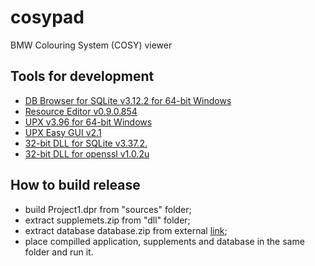 # cosypad
BMW Colouring System (COSY) viewer

## Tools for development
* [DB Browser for SQLite v3.12.2 for 64-bit Windows](https://download.sqlitebrowser.org/DB.Browser.for.SQLite-3.12.2-win64.zip)
* [Resource Editor v0.9.0.854](http://melander.dk/download/ResourceEditor20190421b.zip)
* [UPX v3.96 for 64-bit Windows](https://github.com/upx/upx/releases/download/v3.96/upx-3.96-win64.zip)
* [UPX Easy GUI v2.1](https://www.novirusthanks.org/get-file/?post_id=139&file_type=portable)
* [32-bit DLL for SQLite v3.37.2.](https://www.sqlite.org/download.html)
* [32-bit DLL for openssl v1.0.2u](https://indy.fulgan.com/SSL/)

## How to build release
* build Project1.dpr from "sources" folder;
* extract supplemets.zip from "dll" folder;
* extract database database.zip from external [link](https://drive.google.com/drive/folders/14jXopvD7VyfuTtrDDbxxs40pWXLkeD5n?usp=sharing);
* place compilled application, supplements and database in the same folder and run it. 
